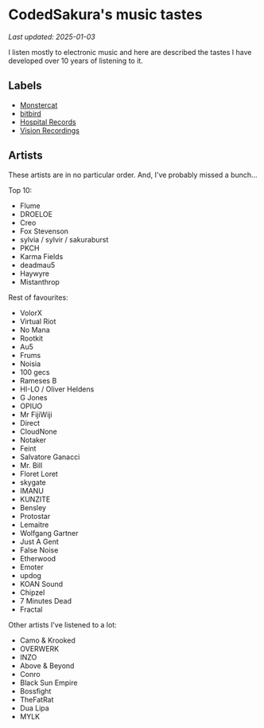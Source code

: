 # CodedSakura's music tastes

_Last updated: 2025-01-03_

I listen mostly to electronic music and here are described the tastes I have developed over 10 years of listening to it.

## Labels

- [Monstercat](https://www.monstercat.com/)
- [bitbird](http://bitbirdofficial.com/)
- [Hospital Records](https://hospitalrecords.com/)
- [Vision Recordings](https://store.visionrecordings.nl/)

## Artists

These artists are in no particular order. And, I've probably missed a bunch...

Top 10:

- Flume
- DROELOE
- Creo
- Fox Stevenson
- sylvia / sylvir / sakuraburst
- PKCH
- Karma Fields
- deadmau5
- Haywyre
- Mistanthrop

Rest of favourites:

- VolorX
- Virtual Riot
- No Mana
- Rootkit
- Au5
- Frums
- Noisia
- 100 gecs
- Rameses B
- HI-LO / Oliver Heldens
- G Jones
- OPIUO
- Mr FijiWiji
- Direct
- CloudNone
- Notaker
- Feint
- Salvatore Ganacci
- Mr. Bill
- Floret Loret
- skygate
- IMANU
- KUNZITE
- Bensley
- Protostar
- Lemaitre
- Wolfgang Gartner
- Just A Gent
- False Noise
- Etherwood
- Emoter
- updog
- KOAN Sound
- Chipzel
- 7 Minutes Dead
- Fractal

Other artists I've listened to a lot:

- Camo & Krooked
- OVERWERK
- INZO
- Above & Beyond
- Conro
- Black Sun Empire
- Bossfight
- TheFatRat
- Dua Lipa
- MYLK
